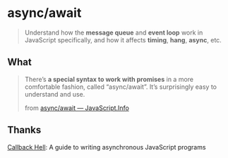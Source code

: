 # async/await 

> Understand how the **message queue** and **event loop** work in JavaScript specifically, and how it affects **timing**, **hang**, **async**, etc.


## What 

> There’s **a special syntax to work with promises** in a more comfortable fashion, called “async/await”. It’s surprisingly easy to understand and use. 
> 
> from [async/await — JavaScript.Info](https://javascript.info/async-await)




## Thanks 

[Callback Hell](http://callbackhell.com/): A guide to writing asynchronous JavaScript programs

